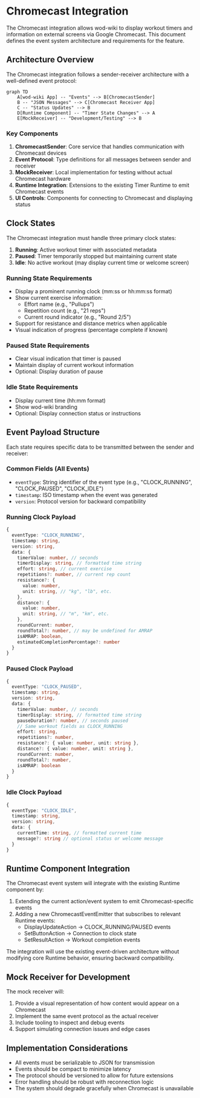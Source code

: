 # Chromecast Integration

The Chromecast integration allows wod-wiki to display workout timers and information on external screens via Google Chromecast. This document defines the event system architecture and requirements for the feature.

## Architecture Overview

The Chromecast integration follows a sender-receiver architecture with a well-defined event protocol:

```mermaid
graph TD
    A[wod-wiki App] -- "Events" --> B[ChromecastSender]
    B -- "JSON Messages" --> C[Chromecast Receiver App]
    C -- "Status Updates" --> B
    D[Runtime Component] -- "Timer State Changes" --> A
    E[MockReceiver] -- "Development/Testing" --> B
```

### Key Components

1. **ChromecastSender**: Core service that handles communication with Chromecast devices
2. **Event Protocol**: Type definitions for all messages between sender and receiver
3. **MockReceiver**: Local implementation for testing without actual Chromecast hardware
4. **Runtime Integration**: Extensions to the existing Timer Runtime to emit Chromecast events
5. **UI Controls**: Components for connecting to Chromecast and displaying status

## Clock States

The Chromecast integration must handle three primary clock states:

1. **Running**: Active workout timer with associated metadata
2. **Paused**: Timer temporarily stopped but maintaining current state
3. **Idle**: No active workout (may display current time or welcome screen)

### Running State Requirements

- Display a prominent running clock (mm:ss or hh:mm:ss format)
- Show current exercise information:
  - Effort name (e.g., "Pullups")
  - Repetition count (e.g., "21 reps")
  - Current round indicator (e.g., "Round 2/5")
- Support for resistance and distance metrics when applicable
- Visual indication of progress (percentage complete if known)

### Paused State Requirements

- Clear visual indication that timer is paused
- Maintain display of current workout information
- Optional: Display duration of pause

### Idle State Requirements

- Display current time (hh:mm format)
- Show wod-wiki branding
- Optional: Display connection status or instructions

## Event Payload Structure

Each state requires specific data to be transmitted between the sender and receiver:

### Common Fields (All Events)

- `eventType`: String identifier of the event type (e.g., "CLOCK_RUNNING", "CLOCK_PAUSED", "CLOCK_IDLE")
- `timestamp`: ISO timestamp when the event was generated
- `version`: Protocol version for backward compatibility

### Running Clock Payload

```typescript
{
  eventType: "CLOCK_RUNNING",
  timestamp: string,
  version: string,
  data: {
    timerValue: number, // seconds
    timerDisplay: string, // formatted time string
    effort: string, // current exercise
    repetitions?: number, // current rep count
    resistance?: {
      value: number,
      unit: string, // "kg", "lb", etc.
    },
    distance?: {
      value: number,
      unit: string, // "m", "km", etc.
    },
    roundCurrent: number,
    roundTotal?: number, // may be undefined for AMRAP
    isAMRAP: boolean,
    estimatedCompletionPercentage?: number
  }
}
```

### Paused Clock Payload

```typescript
{
  eventType: "CLOCK_PAUSED",
  timestamp: string,
  version: string,
  data: {
    timerValue: number, // seconds
    timerDisplay: string, // formatted time string
    pauseDuration?: number, // seconds paused
    // Same workout fields as CLOCK_RUNNING
    effort: string,
    repetitions?: number,
    resistance?: { value: number, unit: string },
    distance?: { value: number, unit: string },
    roundCurrent: number,
    roundTotal?: number,
    isAMRAP: boolean
  }
}
```

### Idle Clock Payload

```typescript
{
  eventType: "CLOCK_IDLE",
  timestamp: string,
  version: string,
  data: {
    currentTime: string, // formatted current time
    message?: string // optional status or welcome message
  }
}
```

## Runtime Component Integration

The Chromecast event system will integrate with the existing Runtime component by:

1. Extending the current action/event system to emit Chromecast-specific events
2. Adding a new ChromecastEventEmitter that subscribes to relevant Runtime events:
   - DisplayUpdateAction → CLOCK_RUNNING/PAUSED events
   - SetButtonAction → Connection to clock state
   - SetResultAction → Workout completion events

The integration will use the existing event-driven architecture without modifying core Runtime behavior, ensuring backward compatibility.

## Mock Receiver for Development

The mock receiver will:

1. Provide a visual representation of how content would appear on a Chromecast
2. Implement the same event protocol as the actual receiver
3. Include tooling to inspect and debug events
4. Support simulating connection issues and edge cases

## Implementation Considerations

- All events must be serializable to JSON for transmission
- Events should be compact to minimize latency
- The protocol should be versioned to allow for future extensions
- Error handling should be robust with reconnection logic
- The system should degrade gracefully when Chromecast is unavailable
